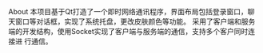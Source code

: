 About
本项目基于Qt打造了一个即时网络通讯程序，界面布局包括登录窗口，聊天窗口等对话框，实现了系统托盘，更改皮肤颜色等功能。
采用了客户端和服务端的开发结构，使用Socket实现了客户端与服务端的通信，支持多个客户同时连接进 行通信。
